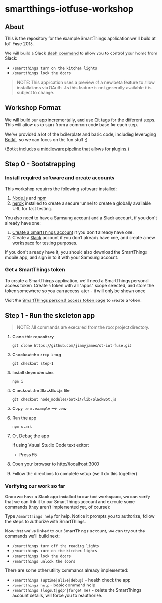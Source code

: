 # smartthings-iotfuse-workshop

## About

This is the repository for the example SmartThings application we'll build at IoT Fuse 2018. 

We will build a Slack [slash command](https://api.slack.com/slash-commands) to allow you to control your home from Slack:

- `/smartthings turn on the kitchen lights`
- `/smartthings lock the doors`

> NOTE: This application uses a preview of a new beta feature to allow installations via OAuth. As this feature is not generally available it is subject to change.

## Workshop Format

We will build our app incrementally, and use [Git tags](https://git-scm.com/book/en/v2/Git-Basics-Tagging) for the different steps.
This will allow us to start from a common code base for each step.

We've provided a lot of the boilerplate and basic code, including leveraging [Botkit](https://www.botkit.ai), so we can focus on the fun stuff ;)

(Botkit includes a [middleware pipeline](https://github.com/howdyai/botkit/blob/master/docs/readme-middlewares.md) that allows for [plugins](https://botkit.ai/docs/readme-middlewares.html).)


## Step 0 - Bootstrapping

### Install required software and create accounts

This workshop requires the following software installed:

1. [Node.js](https://nodejs.org) and [npm](https://npmjs.com)
2. [ngrok](https://ngrok.com/) installed to create a secure tunnel to create a globally available URL for fast testing.

You also need to have a Samsung account and a Slack account, if you don't already have one:

1.  [Create a SmartThings account](https://account.samsung.com/membership/signUp.do) if you don't already have one.
2. Create a [Slack](https://slack.com/) account if you don't already have one, and create a new workspace for testing purposes.

If you don't already have it, you should also download the SmartThings mobile app, and sign in to it with your Samsung account.

### Get a SmartThings token

To create a SmartThings application, we'll need a SmartThings personal access token. Create a token with all "apps" scope selected, and store the token somewhere so you can access later - it will only be shown once!

Visit the [SmartThings personal access token page](https://account.smartthings.com/tokens) to create a token.

## Step 1 - Run the skeleton app

> NOTE: All commands are executed from the root project directory.

1. Clone this repository

    `git clone https://github.com/jimmyjames/st-iot-fuse.git`

2. Checkout the `step-1` tag

    `git checkout step-1`    

3.  Install dependencies

    ```
    npm i
    ```

4.  Checkout the SlackBot.js file

    ```
    git checkout node_modules/botkit/lib/SlackBot.js
    ```

5.  Copy `.env.example` --> `.env`

6.  Run the app

    ```
    npm start
    ```

7.  Or, Debug the app

    If using Visual Studio Code text editor:

    *   Press F5

8.  Open your browser to http://localhost:3000
9.  Follow the directions to complete setup (we'll do this together)

### Verifying our work so far

Once we have a Slack app installed to our test workspace, we can verify that we can link it to our SmartThings account and execute some commands (they aren't implemented yet, of course):

Type `/smartthings help` for help. Notice it prompts you to authorize, follow the steps to authorize with SmartThings.

Now that we've linked to our SmartThings account, we can try out the commands we'll build next:

- `/smartthings turn off the reading lights`
- `/smartthings turn on the kitchen lights`
- `/smartthings lock the doors`
- `/smartthings unlock the doors`

There are some other utility commands already implemented:

- `/smartthings (uptime|alive|debug)` - health check the app
- `/smartthings help` - basic command help
- `/smartthings (logout|gdpr|forget me)` - delete the SmartThings account details, will force you to reauthorize.
